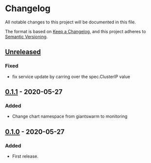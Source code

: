 # Changelog

All notable changes to this project will be documented in this file.

The format is based on [Keep a Changelog](https://keepachangelog.com/en/1.0.0/),
and this project adheres to [Semantic Versioning](https://semver.org/spec/v2.0.0.html).


## [Unreleased]

### Fixed

- fix service update by carring over the spec.ClusterIP value

## [0.1.1] - 2020-05-27

### Added

- Change chart namespace from giantswarm to monitoring

## [0.1.0] - 2020-05-27

### Added

- First release.


[Unreleased]: https://github.com/giantswarm/aws-operator/compare/v0.1.1...HEAD
[0.1.1]: https://github.com/giantswarm/aws-operator/releases/tag/v0.1.1
[0.1.0]: https://github.com/giantswarm/aws-operator/releases/tag/v0.1.0
